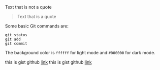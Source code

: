 Text that is not a quote

> Text that is a quote

Some basic Git commands are:
```
git status
git add
git commit
```


The background color is ```ffffff``` for light mode and `#000000` for dark mode.


this is gist github [link](https://gist.github.com/) 
this is gist github [link
](https://gist.github.com/)
